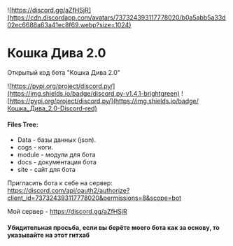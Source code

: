 ![https://discord.gg/aZfHSjR](https://cdn.discordapp.com/avatars/737324393117778020/b0a5abb5a33d02ec6688a63a41ec8f69.webp?size=1024)
# Кошка Дива 2.0
Открытый код бота "Кошка Дива 2.0"

![https://pypi.org/project/discord.py/](https://img.shields.io/badge/discord.py-v1.4.1-brightgreen)
![https://pypi.org/project/discord.py/](https://img.shields.io/badge/Кошка_Дива_2.0-Discord-red)

#### Files Tree:
  - Data - базы данных (json).
  - cogs - коги.
  - module - модули для бота
  - docs - документация бота
  - site - сайт для бота 

Пригласить бота к себе на сервер: https://discord.com/api/oauth2/authorize?client_id=737324393117778020&permissions=8&scope=bot

Мой сервер - https://discord.gg/aZfHSjR

#### Убидительная просьба, если вы берёте моего бота как за основу, то указывайте на этот гитхаб
